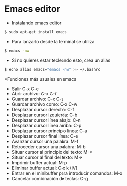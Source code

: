 # Emacs editor
* Instalando emacs editor
```zsh
$ sudo apt-get install emacs
```
* Para lanzarlo desde la terminal se utiliza
```zsh
$ emacs -nw
```
* Si no quieres estar tecleando esto, crea un alias
```zsh
$ echo alias emacs="emacs -nw" >> ~/.bashrc
```
*Funciones más usuales en emacs

* Salir C-x C-c
* Abrir archivo: C-x C-f
* Guardar archivo: C-x C-s
* Guardar archivo como: C-x C-w
* Desplazar cursor derecha: C-f
* Desplazar cursor izquierda: C-b
* Desplazar cursor línea abajo: C-n
* Desplazar cursor línea arriba: C-p
* Desplazar cursor principio línea: C-a
* Desplazar cursor final línea: C-e
* Avanzar cursor una palabra: M-f
* Retroceder cursor una palabra: M-b
* Situar cursor al principio del texto: M-<
* Situar cursor al final del texto: M->
* Imprimir buffer actual: M-p
* Eliminar buffer actual: C-x k    (IV)
* Entrar en el minibuffer para introducir comandos: M-x
* Cancelar combinación de teclas: C-g
